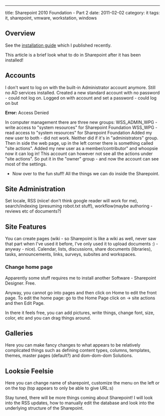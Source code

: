 ---
title: Sharepoint 2010 Foundation - Part 2
date: 2011-02-02
category: it
tags: it, sharepoint, vmware, workstation, windows

## Overview

See the [installation guide](https://guldmyr.com/sharepoint-2010-foundation-windows-2008-r2-vmware-workstation "installation guide") which I published recently.

This article is a brief look what to do in Sharepoint after it has been installed!

## Accounts

I don't want to log on with the built-in Administrator account anymore. Still no AD services installed. Created a new standard account with no password - could not log on. Logged on with account and set a password - could log on but

**Error:** Access Denied

In computer management there are three new groups: WSS\_ADMIN\_WPG - write access to "system resources" for Sharepoint Foundation WSS\_WPG - read access to "system resources" for Sharepoint Foundation Added my new user to both - did not work. Neither did if it's in "administrators" group. Then in side the web page, up in the left corner there is something called "site actions". Added my new user as a member/contributor" and whoopsie now it can log in! This account can however not see all the actions under "site actions". So put it in the "owner" group - and now the account can see most of the settings.

- Now over to the fun stuff! All the things we can do inside the Sharepoint.

## Site Administration

Set locale, RSS (niice! don't think google reader will work for me), search/indexing (presuming robot.txt stuff), workflow(maybe authoring - reviews etc of documents?)

## Site Features

You can create pages (wiki - so Sharepoint is like a wiki as well, never saw that part when I've used it before, I've only used it to upload documents :) - anyway - nice). Calendar, lists, discussions, share documents (libraries), tasks, announcements, links, surveys, subsites and workspaces.

### Change home page

Apparently some stuff requires me to install another Software - Sharepoint Designer. Free.

Anyway, you cannot go into pages and then click on Home to edit the front page. To edit the home page: go to the Home Page click on -> site actions and then Edit Page.

In there it feels free, you can add pictures, write things, change font, size, color, etc and you can drag things around.

## Galleries

Here you can make fancy changes to what appears to be relatively complicated things such as defining content types, columns, templates, themes, master pages (default?) and dom-dom-dom Solutions.

## Looksie Feelsie

Here you can change name of sharepoint, customize the menu on the left or on the top (top appears to only be able to give URL:s)

Stay tuned, there will be more things coming about Sharepoint! I will look into the RSS updates, how to manually edit the database and look into the underlying structure of the Sharepoint.
